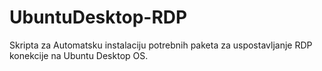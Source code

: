 # UbuntuDesktop-RDP

Skripta za Automatsku instalaciju potrebnih paketa za uspostavljanje RDP konekcije na Ubuntu Desktop OS.
